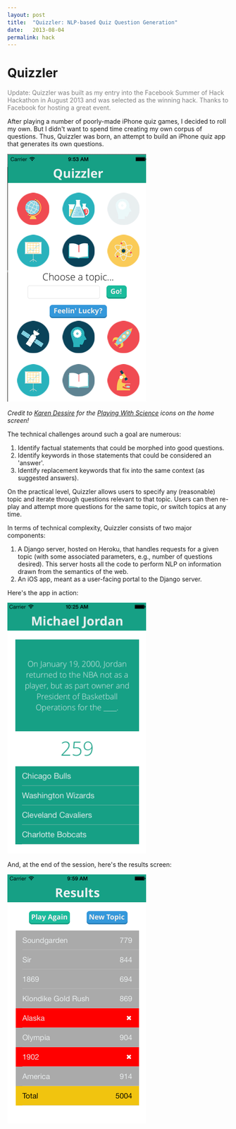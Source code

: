 ```yaml
---
layout: post
title:  "Quizzler: NLP-based Quiz Question Generation"
date:   2013-08-04
permalink: hack
---
```


# Quizzler

<p style="color:rgb(130,130,130)">Update: Quizzler was built as my entry into the Facebook Summer of Hack Hackathon in August 2013 and was selected as the winning hack. Thanks to Facebook for hosting a great event.</p>

After playing a number of poorly-made iPhone quiz games, I decided to roll my own. But I didn't want to spend time creating my own corpus of questions. Thus, Quizzler was born, an attempt to build an iPhone quiz app that generates its own questions.

<img src="../static/img/hack_home.png" alt="Quizzler Homescreen" class="center" width="315">

_Credit to [Karen Dessire](http://dribbble.com/hrtislove) for the [Playing With Science](http://dribbble.com/shots/921928-Playing-With-Science?list=users) icons on the home screen!_

The technical challenges around such a goal are numerous:

1. Identify factual statements that could be morphed into good questions.
2. Identify keywords in those statements that could be considered an 'answer'.
3. Identify replacement keywords that fix into the same context (as suggested answers).

On the practical level, Quizzler allows users to specify any (reasonable) topic and iterate through questions relevant to that topic. Users can then re-play and attempt more questions for the same topic, or switch topics at any time.

In terms of technical complexity, Quizzler consists of two major components:

1. A Django server, hosted on Heroku, that handles requests for a given topic (with some associated parameters, e.g., number of questions desired). This server hosts all the code to perform NLP on information drawn from the semantics of the web.
2. An iOS app, meant as a user-facing portal to the Django server.

Here's the app in action:

<img src="../static/img/hack_demo.png" alt="Quizzler In Action" class="center" width="315">

And, at the end of the session, here's the results screen:

<img src="../static/img/hack_results.png" alt="Quizzler Results" class="center" width="315">


